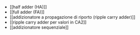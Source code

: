 - [[half adder (HA)]]
- [[full adder (FA)]]
- [[addizionatore a propagazione di riporto (ripple carry adder)]]
- [[ripple carry adder per valori in CA2]]
- [[addizionatore sequenziale]]